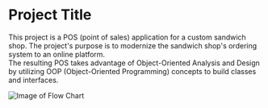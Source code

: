 
# Project Title

This project is a POS (point of sales) application for a custom sandwich shop. 
The project's purpose is to modernize the sandwich shop's ordering system to an online platform. <br>
The resulting POS takes advantage of Object-Oriented Analysis and Design 
by utilizing OOP (Object-Oriented Programming) concepts to build classes and interfaces.


![Image of Flow Chart](images/ClassRelationship.png)